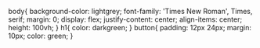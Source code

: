 body{
    background-color: lightgrey;
    font-family: 'Times New Roman', Times, serif;
    margin: 0;
    display: flex;
    justify-content: center;
    align-items: center;
    height: 100vh;
}
h1{
    color: darkgreen;
}
button{
    padding: 12px 24px;
    margin: 10px;
    color: green;
}
